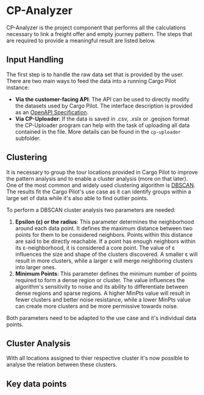 # CP-Analyzer

CP-Analyzer is the project component that performs all the calculations necessary to link a freight offer and empty journey pattern. The steps that are required to provide a meaningful result are listed below.

## Input Handling

The first step is to handle the raw data set that is provided by the user. There are two main ways to feed the data into a running Cargo Pilot instance:

* **Via the customer-facing API**: The API can be used to directly modify the datasets used by Cargo Pilot. The interface description is provided as an [OpenAPI Specification](https://swagger.io/specification/).
* **Via CP-Uploader**: If the data is saved in .csv, .xslx or .geojson format the CP-Uploader program can help with the task of uploading all data contained in the file. More details can be found in the `cp-uploader` subfolder.

## Clustering

It is necessary to group the tour locations provided in Cargo Pilot to improve the pattern analysis and to enable a cluster analysis (more on that later). One of the most common and widely used clustering algorithm is [DBSCAN](https://en.wikipedia.org/wiki/DBSCAN). The results fit the Cargo Pilot's use case as it can identify groups within a large set of data while it's also able to find outlier points.

To perform a DBSCAN cluster analysis two parameters are needed:

1. **Epsilon (ε) or the radius**: This parameter determines the neighborhood around each data point. It defines the maximum distance between two points for them to be considered neighbors. Points within this distance are said to be directly reachable. If a point has enough neighbors within its ε-neighborhood, it is considered a core point. The value of ε influences the size and shape of the clusters discovered. A smaller ε will result in more clusters, while a larger ε will merge neighboring clusters into larger ones.&#x20;
2. **Minimum Points**: This parameter defines the minimum number of points required to form a dense region or cluster. The value influences the algorithm's sensitivity to noise and its ability to differentiate between dense regions and sparse regions. A higher MinPts value will result in fewer clusters and better noise resistance, while a lower MinPts value can create more clusters and be more permissive towards noise.

Both parameters need to be adapted to the use case and it's individual data points.&#x20;

## Cluster Analysis

With all locations assigned to thier respective cluster it's now possible to analyse the relation between these clusters.&#x20;

## Key data points

